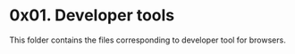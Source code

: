 # 0x01. Developer tools
This folder contains the files corresponding to developer tool for browsers.
